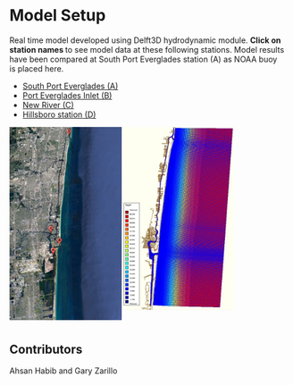 
<html>
  
<head>
<style>
.column {
  float: left;
  padding: 5px;
}

.left {
  width: 85%;
}

.right {
  width: 15%;
}
</style>

</head>

<body>
<div class="column left">
    <h1>Model Setup </h1>
    <p>
Real time model developed using Delft3D hydrodynamic module. <strong> Click on station names </strong> to see model data at these following stations. Model results have been compared at South Port Everglades station (A) as NOAA buoy is placed here.
    </p>
 
<ul>
 <li><a href="waterlevel_porteverglades.jpg" target="_blank"> South Port Everglades (A)</a></li>
 <li><a href="waterlevel_evergladesinlet.jpg" target="_blank"> Port Everglades Inlet (B)</a></li>
 <li><a href="waterlevel_plantriver.jpg" target="_blank"> New River (C)</a></li>
 <li><a href="waterlevel_hillsboroinlet.jpg" target="_blank"> Hillsboro station (D)</a></li> 
</ul>

  <a href="gmap4.JPG"> <img src="gmap4.JPG" width="201" align="left"> </a> 
  <a href="c24.JPG"> <img src="c24.JPG" width="201" align="center"> </a> 
  
</div>

  <div class="column right">
    <h2>Contributors</h2>
    <p> Ahsan Habib and Gary Zarillo </p>
  </div>
</body>
</html>


